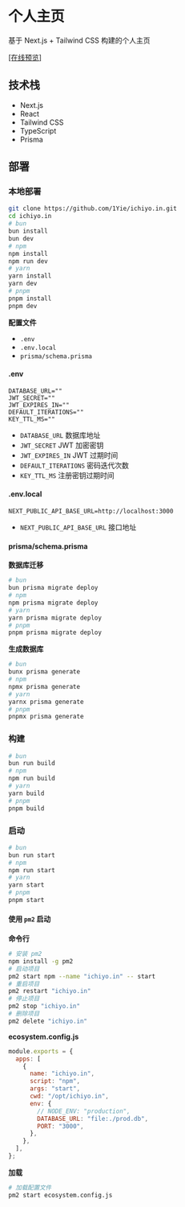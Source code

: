 # 个人主页

基于 Next.js + Tailwind CSS 构建的个人主页

[[在线预览]](https://ichiyo.in)

## 技术栈

- Next.js
- React
- Tailwind CSS
- TypeScript
- Prisma

## 部署

### 本地部署

```bash
git clone https://github.com/1Yie/ichiyo.in.git
cd ichiyo.in
# bun
bun install
bun dev
# npm
npm install
npm run dev
# yarn
yarn install
yarn dev
# pnpm
pnpm install
pnpm dev
```

**配置文件**

- `.env`
- `.env.local`
- `prisma/schema.prisma`

#### **.env**

```env
DATABASE_URL=""
JWT_SECRET=""
JWT_EXPIRES_IN=""
DEFAULT_ITERATIONS=""
KEY_TTL_MS=""
```

- `DATABASE_URL` 数据库地址
- `JWT_SECRET` JWT 加密密钥
- `JWT_EXPIRES_IN` JWT 过期时间
- `DEFAULT_ITERATIONS` 密码迭代次数
- `KEY_TTL_MS` 注册密钥过期时间

#### **.env.local**

```env
NEXT_PUBLIC_API_BASE_URL=http://localhost:3000
```

- `NEXT_PUBLIC_API_BASE_URL` 接口地址

#### **prisma/schema.prisma**

**数据库迁移**

```bash
# bun
bun prisma migrate deploy
# npm
npm prisma migrate deploy
# yarn
yarn prisma migrate deploy
# pnpm
pnpm prisma migrate deploy
```

**生成数据库**

```bash
# bun
bunx prisma generate
# npm
npmx prisma generate
# yarn
yarnx prisma generate
# pnpm
pnpmx prisma generate
```

### 构建

```bash
# bun
bun run build
# npm
npm run build
# yarn
yarn build
# pnpm
pnpm build
```

### 启动

```bash
# bun
bun run start
# npm
npm run start
# yarn
yarn start
# pnpm
pnpm start
```

#### 使用 `pm2` 启动

**命令行**

```bash
# 安装 pm2
npm install -g pm2
# 启动项目
pm2 start npm --name "ichiyo.in" -- start
# 重启项目
pm2 restart "ichiyo.in"
# 停止项目
pm2 stop "ichiyo.in"
# 删除项目
pm2 delete "ichiyo.in"
```

**ecosystem.config.js**

```js
module.exports = {
  apps: [
    {
      name: "ichiyo.in",
      script: "npm",
      args: "start",
      cwd: "/opt/ichiyo.in",
      env: {
        // NODE_ENV: "production",
        DATABASE_URL: "file:./prod.db",
        PORT: "3000",
      },
    },
  ],
};
```

**加载**

```bash
# 加载配置文件
pm2 start ecosystem.config.js
```
